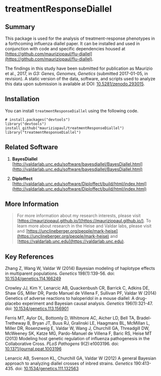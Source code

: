 treatmentResponseDiallel
===========

## Summary

This package is used for the analysis of treatment-response phenotypes in a forthcoming influenza diallel paper. It can be installed and used in conjunction with code and specific dependencies housed at [https://github.com/mauriziopaul/flu-diallel](https://github.com/mauriziopaul/flu-diallel).

The findings in this study have been submitted for publication as Maurizio et al., 2017, in *G3: Genes, Genomes, Genetics* (submitted 2017-01-05, in revision). A static version of the data, software, and scripts used to analyze this data upon submission is available at DOI: [10.5281/zenodo.293015](http://dx.doi.org/10.5281/zenodo.293015).

## Installation

You can install `treatmentResponseDiallel` using the following code.

```
# install.packages("devtools")
library("devtools")
install_github("mauriziopaul/treatmentResponseDiallel")
library("treatmentResponseDiallel")
```

## Related Software

1. **BayesDiallel** [http://valdarlab.unc.edu/software/bayesdiallel/BayesDiallel.html](http://valdarlab.unc.edu/software/bayesdiallel/BayesDiallel.html)

2. **Diploffect** [http://valdarlab.unc.edu/software/Diploffect/build/html/index.html](http://valdarlab.unc.edu/software/Diploffect/build/html/index.html)

## More Information

> For more information about my research interests, please visit [https://mauriziopaul.github.io/](https://mauriziopaul.github.io/).
> To learn more about research in the Heise and Valdar labs, please visit and [https://unclineberger.org/people/mark-heise](https://unclineberger.org/people/mark-heise) and [https://valdarlab.unc.edu](https://valdarlab.unc.edu).

## Key References

Zhang Z, Wang W, Valdar W (2014) Bayesian modeling of haplotype effects in multiparent populations. *Genetics* 198(1):139-56. doi: [10.1534/genetics.114.166249](http://dx.doi.org/10.1534/genetics.114.166249)

Crowley JJ, Kim Y, Lenarcic AB, Quackenbush CR, Barrick C, Adkins DE, Shaw GS, Miller DR, Pardo Manuel de Villena F, Sullivan PF, Valdar W (2014) Genetics of adverse reactions to haloperidol in a mouse diallel: A drug-placebo experiment and Bayesian causal analysis. *Genetics* 196(1):321-47. doi: [10.1534/genetics.113.156901](http://dx.doi.org/10.1534/genetics.113.156901)

Ferris MT, Aylor DL, Bottomly D, Whitmore AC, Aicher LD, Bell TA, Bradel-Tretheway B, Bryan JT, Buus RJ, Gralinski LE, Haagmans BL, McMillan L, Miller DR, Rosenzweig E, Valdar W, Wang J, Churchill GA, Threadgill DW, McWeeney SK, Katze MG, Pardo-Manuel de Villena F, Baric RS, Heise MT (2013) Modeling host genetic regulation of influenza pathogenesis in the Collaborative Cross. *PLoS Pathogens* 9(2):e1003196. doi: [10.1371/journal.ppat.1003196](http://dx.doi.org/10.1371/journal.ppat.1003196)

Lenarcic AB, Svenson KL, Churchill GA, Valdar W (2012) A general Bayesian approach to analyzing diallel crosses of inbred strains. *Genetics* 190:413-435. doi: [10.1534/genetics.111.132563](http://dx.doi.org/10.1534/genetics.111.132563)
